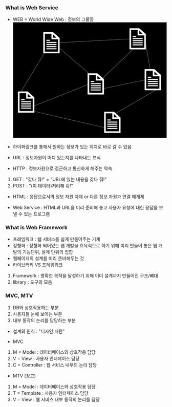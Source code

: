 ### What is Web Service

- WEB = World Wide Web : 정보의 그물망
  ![web](./web.jpg)
- 하이퍼링크를 통해서 원하는 정보가 있는 위치로 바로 갈 수 있음

- URL : 정보자원이 어디 있는지를 나타내는 표식
- HTTP : 정보자원으로 접근하고 통신하게 해주는 약속

1. GET : "갖다 줘!" = "URL에 있는 내용을 갖다 줘!"
2. POST : "(이 데이터)처리해 줘!"

- HTML : 응답으로서의 정보 자원 자체 or 다른 정보 자원과 연결 매개체

- Web Service : HTML과 URL을 미리 준비해 놓고 사용자 요청에 대한 응답을 보낼 수 있는 프로그램

### What is Web Framework

- 프레임워크 : 웹 서비스를 쉽게 만들어주는 기계
- 정형화 : 정형화 되어있는 웹 개발을 효육적으로 하기 위해 미리 만들어 놓은 웹 개발의 기능단위, 설계 단위의 집합
- 웹페이지의 설계를 미리 준비해두는 것
- 라이브러리 VS 프레임워크

1. Framework : 명확한 목적을 달성하기 위해 이미 설계까지 만들어진 구조/뼈대
2. library : 도구의 모음

### MVC, MTV

1. DB와 상호작용하는 부분
2. 사용자들 눈에 보이는 부분
3. 내부 동작의 논리를 담당하는 부분

- 설계의 원칙 : "디자인 패턴"

- MVC

1. M = Model : 데이터베이스와 상호작용 담당
2. V = View : 사용자 인터페이스 담당
3. C = Controller : 웹 서비스 내부의 논리 담당

- MTV (장고)

1. M = Model : 데이터베이스와 상호작용 담당
2. T = Template : 사용자 인터페이스 담당
3. V = View : 웹 서비스 내부 동작의 논리를 담당
